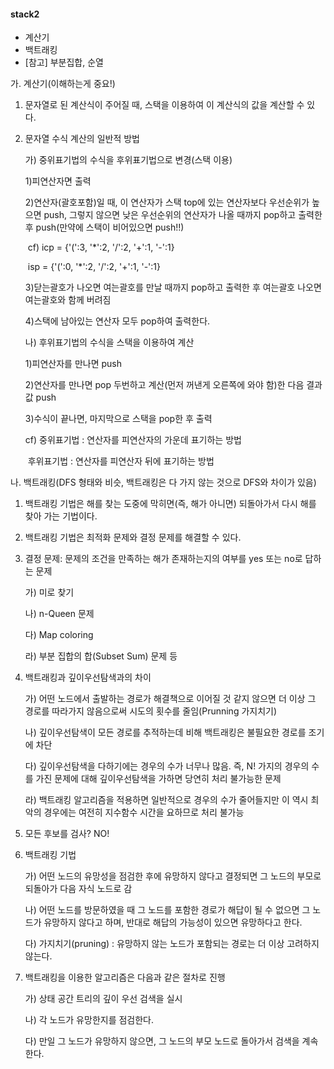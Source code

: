 #### stack2

* 계산기
* 백트래킹
* [참고] 부분집합, 순열



가. 계산기(이해하는게 중요!)

1. 문자열로 된 계산식이 주어질 때, 스택을 이용하여 이 계산식의 값을 계산할 수 있다.

2. 문자열 수식 계산의 일반적 방법

   가) 중위표기법의 수식을 후위표기법으로 변경(스택 이용)

     1)피연산자면 출력

     2)연산자(괄호포함)일 때, 이 연산자가 스택 top에 있는 연산자보다 우선순위가 높으면 push, 그렇지 않으면 낮은 우선순위의 연산자가 나올 때까지 pop하고 출력한 후 push(만약에 스택이 비어있으면 push!!)

   ​    cf) icp = {'(':3, '*':2, '/':2, '+':1, '-':1}

   ​         isp = {'(':0, '*':2, '/':2, '+':1, '-':1}

     3)닫는괄호가 나오면 여는괄호를 만날 때까지 pop하고 출력한 후 여는괄호 나오면 여는괄호와 함께 버려짐

     4)스택에 남아있는 연산자 모두 pop하여 출력한다.

   나) 후위표기법의 수식을 스택을 이용하여 계산

     1)피연산자를 만나면 push

     2)연산자를 만나면 pop 두번하고 계산(먼저 꺼낸게 오른쪽에 와야 함)한 다음 결과값 push

     3)수식이 끝나면, 마지막으로 스택을 pop한 후 출력

   cf) 중위표기법 : 연산자를 피연산자의 가운데 표기하는 방법

   ​     후위표기법 : 연산자를 피연산자 뒤에 표기하는 방법

나. 백트래킹(DFS 형태와 비슷, 백트래킹은 다 가지 않는 것으로 DFS와 차이가 있음)

1. 백트래킹 기법은 해를 찾는 도중에 막히면(즉, 해가 아니면) 되돌아가서 다시 해를 찾아 가는 기법이다.

2. 백트래킹 기법은 최적화 문제와 결정 문제를 해결할 수 있다.

3. 결정 문제: 문제의 조건을 만족하는 해가 존재하는지의 여부를 yes 또는 no로 답하는 문제

   가) 미로 찾기

   나) n-Queen 문제

   다) Map coloring

   라) 부분 집합의 합(Subset Sum) 문제 등

4. 백트래킹과 깊이우선탐색과의 차이

   가) 어떤 노드에서 출발하는 경로가 해결책으로 이어질 것 같지 않으면 더 이상 그 경로를 따라가지 않음으로써 시도의 횟수를 줄임(Prunning 가지치기)

   나) 깊이우선탐색이 모든 경로를 추적하는데 비해 백트래킹은 불필요한 경로를 조기에 차단

   다) 깊이우선탐색을 다하기에는 경우의 수가 너무나 많음. 즉, N! 가지의 경우의 수를 가진 문제에 대해 깊이우선탐색을 가하면 당연히 처리 불가능한 문제

   라) 백트래킹 알고리즘을 적용하면 일반적으로 경우의 수가 줄어들지만 이 역시 최악의 경우에는 여전히 지수함수 시간을 요하므로 처리 불가능

5. 모든 후보를 검사? NO!

6. 백트래킹 기법

   가) 어떤 노드의 유망성을 점검한 후에 유망하지 않다고 결정되면 그 노드의 부모로 되돌아가 다음 자식 노드로 감

   나) 어떤 노드를 방문하였을 때 그 노드를 포함한 경로가 해답이 될 수 없으면 그 노드가 유망하지 않다고 하며, 반대로 해답의 가능성이 있으면 유망하다고 한다.

   다) 가지치기(pruning) : 유망하지 않는 노드가 포함되는 경로는 더 이상 고려하지 않는다.

7. 백트래킹을 이용한 알고리즘은 다음과 같은 절차로 진행

   가) 상태 공간 트리의 깊이 우선 검색을 실시

   나) 각 노드가 유망한지를 점검한다.

   다) 만일 그 노드가 유망하지 않으면, 그 노드의 부모 노드로 돌아가서 검색을 계속한다.

